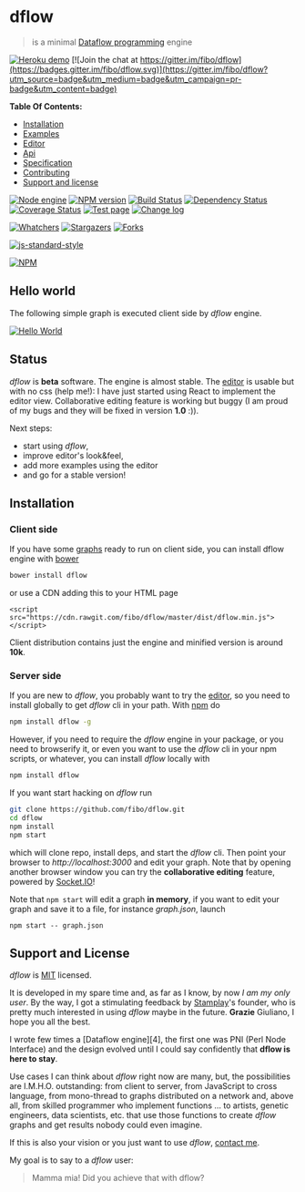 # dflow

> is a minimal [Dataflow programming][dataflow-wikipedia] engine

[![Heroku demo](https://img.shields.io/badge/heroku-demo-663399.svg)](https://dflow.herokuapp.com/) [![Join the chat at https://gitter.im/fibo/dflow](https://badges.gitter.im/fibo/dflow.svg)](https://gitter.im/fibo/dflow?utm_source=badge&utm_medium=badge&utm_campaign=pr-badge&utm_content=badge)

**Table Of Contents:**

* [Installation](#installation)
* [Examples](http://g14n.info/dflow/examples)
* [Editor][dflow-editor]
* [Api](http://g14n.info/dflow/api)
* [Specification](http://g14n.info/dflow/specification)
* [Contributing](http://g14n.info/dflow/contributing)
* [Support and license](#support-and-license)

[![Node engine](https://img.shields.io/node/v/dflow.svg)](https://nodejs.org/en/) [![NPM version](https://badge.fury.io/js/dflow.svg)](http://badge.fury.io/js/dflow) [![Build Status](https://travis-ci.org/fibo/dflow.svg?branch=master)](https://travis-ci.org/fibo/dflow?branch=master) [![Dependency Status](https://gemnasium.com/fibo/dflow.svg)](https://gemnasium.com/fibo/dflow) [![Coverage Status](https://coveralls.io/repos/fibo/dflow/badge.svg?branch=master)](https://coveralls.io/r/fibo/dflow?branch=master) [![Test page](https://img.shields.io/badge/test-page-blue.svg)](http://g14n.info/dflow/test) [![Change log](https://img.shields.io/badge/change-log-blue.svg)](http://g14n.info/dflow/changelog)

[![Whatchers](http://g14n.info/svg/github/watchers/dflow.svg)](https://github.com/fibo/dflow/watchers) [![Stargazers](http://g14n.info/svg/github/stars/dflow.svg)](https://github.com/fibo/dflow/stargazers) [![Forks](http://g14n.info/svg/github/forks/dflow.svg)](https://github.com/fibo/dflow/network/members)

[![js-standard-style](https://cdn.rawgit.com/feross/standard/master/badge.svg)](https://github.com/feross/standard)

[![NPM](https://nodei.co/npm-dl/dflow.png)](https://nodei.co/npm-dl/dflow/)

## Hello world

The following simple graph is executed client side by *dflow* engine.

[![Hello World](http://g14n.info/dflow/svg/hello-world.svg)][hello-world]

## Status

*dflow* is **beta** software.
The engine is almost stable.
The [editor][dflow-editor] is usable but with no css (help me!): I have just started using React to implement the editor view.
Collaborative editing feature is working but buggy (I am proud of my bugs and they will be fixed in version **1.0** :)).

Next steps:

* start using *dflow*,
* improve editor's look&feel,
* add more examples using the editor
* and go for a stable version!

## Installation

### Client side

If you have some [graphs](#specification) ready to run on client side, you can install dflow engine with [bower](http://bower.io/)

```bash
bower install dflow
```

or use a CDN adding this to your HTML page

```
<script src="https://cdn.rawgit.com/fibo/dflow/master/dist/dflow.min.js"></script>
```

Client distribution contains just the engine and minified version is around **10k**.

### Server side

If you are new to *dflow*, you probably want to try the [editor][dflow-editor], so you need to install globally to get *dflow* cli in your path.
With [npm](https://npmjs.org/) do

```bash
npm install dflow -g
```

However, if you need to require the *dflow* engine in your package, or you need to browserify it, or even you want to use the *dflow* cli in your npm scripts, or whatever, you can install *dflow* locally with

```bash
npm install dflow
```

If you want start hacking on *dflow* run

```bash
git clone https://github.com/fibo/dflow.git
cd dflow
npm install
npm start
```

which will clone repo, install deps, and start the *dflow* cli.
Then point your browser to *http://localhost:3000* and edit your graph.
Note that by opening another browser window you can try the **collaborative editing** feature, powered by [Socket.IO](http://socket.io/)!

Note that `npm start` will edit a graph **in memory**, if you want to edit your graph and save it to a file, for instance *graph.json*, launch

```
npm start -- graph.json
```

## Support and License

*dflow* is [MIT](http://g14n.info/mit-license) licensed.

It is developed in my spare time and, as far as I know, by now *I am my only user*.
By the way, I got a stimulating feedback by [Stamplay](https://stamplay.com/)'s founder, who is pretty much interested in using *dflow* maybe in the future. **Grazie** Giuliano, I hope you all the best.

I wrote few times a [Dataflow engine][4], the first one was PNI (Perl Node Interface) and the design evolved until I could say confidently that **dflow is here to stay**.

Use cases I can think about *dflow* right now are many, but, the possibilities are I.M.H.O. outstanding: from client to server, from JavaScript to cross language, from mono-thread to graphs distributed on a network and, above all, from skilled programmer who implement functions … to artists, genetic engineers, data scientists, etc. that use those functions to create *dflow* graphs and get results nobody could even imagine.

If this is also your vision or you just want to use *dflow*, [contact me](http://g14n.info).

My goal is to say to a *dflow* user:

> Mamma mia! Did you achieve that with dflow?

[dataflow-wikipedia]: http://en.wikipedia.org/wiki/Dataflow_programming "Dataflow programming"
[dflow-editor]: http://g14n.info/dflow/editor "dflow editor"
[hello-world]: http://g14n.info/dflow/examples/hello-world.html "Hello World"

